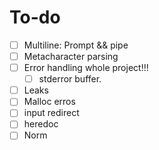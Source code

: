 # To-do

- [ ] Multiline: Prompt && pipe
- [ ] Metacharacter parsing
- [ ] Error handling whole project!!!
    - [ ] stderror buffer.
- [ ] Leaks
- [ ] Malloc erros
- [ ] input redirect
- [ ] heredoc
- [ ] Norm
